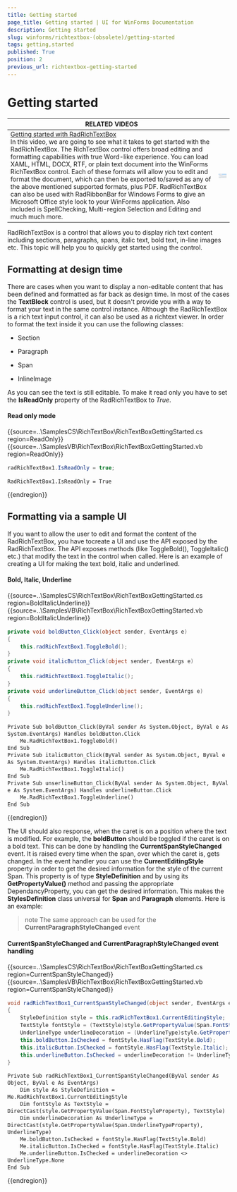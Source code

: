```yaml
---
title: Getting started
page_title: Getting started | UI for WinForms Documentation
description: Getting started
slug: winforms/richtextbox-(obsolete)/getting-started
tags: getting,started
published: True
position: 2
previous_url: richtextbox-getting-started
---
```


# Getting started

| RELATED VIDEOS |  |
| --- | ------ |
|[ Getting started with RadRichTextBox ](http://tv.telerik.com/watch/winforms/getting-started-with-teleriks-radrichtextbox)<br>In this video, we are going to see what it takes to get started with the RadRichTextBox. The RichTextBox control offers broad editing and formatting capabilities with true Word-like experience. You can load XAML, HTML, DOCX, RTF, or plain text document into the WinForms RichTextBox control. Each of these formats will allow you to edit and format the document, which can then be exported to/saved as any of the above mentioned supported formats, plus PDF. RadRichTextBox can also be used with RadRibbonBar for Windows Forms to give an Microsoft Office style look to your WinForms application. Also included is SpellChecking, Multi-region Selection and Editing and much much more.|![richtextbox-getting-started 000](images/richtextbox-getting-started000.png)|

RadRichTextBox is a control that allows you to display rich text content including sections, paragraphs, spans, italic text, bold text, in-line images etc. This topic will help you to quickly get started using the control.

## Formatting at design time

There are cases when you want to display a non-editable content that has been defined and formatted as far back as design time. In most of the cases the __TextBlock__	control is used, but it doesn't provide you with a way to format your text in the same control instance. Although the RadRichTextBox is a rich text input control, it can also be used as a richtext viewer. In order to format the text inside it you can use the following classes:

* Section

* Paragraph

* Span

* InlineImage

As you can see the text is still editable. To make it read only you have to set the __IsReadOnly__ property of the RadRichTextBox to *True*.

#### Read only mode 

{{source=..\SamplesCS\RichTextBox\RichTextBoxGettingStarted.cs region=ReadOnly}} 
{{source=..\SamplesVB\RichTextBox\RichTextBoxGettingStarted.vb region=ReadOnly}} 

````C#
radRichTextBox1.IsReadOnly = true;

````
````VB.NET
RadRichTextBox1.IsReadOnly = True

````

{{endregion}}

## Formatting via a sample UI

If you want to allow the user to edit and format the content of the RadRichTextBox, you have tocreate a UI and use the API exposed by the RadRichTextBox. The API exposes methods (like ToggleBold(), ToggleItalic() etc.) that modify the text in the control when called. Here is an example of creating a UI for making the text bold, italic and underlined.

#### Bold, Italic, Underline 

{{source=..\SamplesCS\RichTextBox\RichTextBoxGettingStarted.cs region=BoldItalicUnderline}} 
{{source=..\SamplesVB\RichTextBox\RichTextBoxGettingStarted.vb region=BoldItalicUnderline}} 

````C#
private void boldButton_Click(object sender, EventArgs e)
{
    this.radRichTextBox1.ToggleBold();
}
private void italicButton_Click(object sender, EventArgs e)
{
    this.radRichTextBox1.ToggleItalic();
}
private void underlineButton_Click(object sender, EventArgs e)
{
    this.radRichTextBox1.ToggleUnderline();
}

````
````VB.NET
Private Sub boldButton_Click(ByVal sender As System.Object, ByVal e As System.EventArgs) Handles boldButton.Click
    Me.RadRichTextBox1.ToggleBold()
End Sub
Private Sub italicButton_Click(ByVal sender As System.Object, ByVal e As System.EventArgs) Handles italicButton.Click
    Me.RadRichTextBox1.ToggleItalic()
End Sub
Private Sub unserlineButton_Click(ByVal sender As System.Object, ByVal e As System.EventArgs) Handles underlineButton.Click
    Me.RadRichTextBox1.ToggleUnderline()
End Sub

````

{{endregion}}

The UI should also response, when the caret is on a position where the text is modified. For example, the __boldButton__ should be toggled if the caret is on a bold text. This can be done by handling the __CurrentSpanStyleChanged__ event. It is raised every time when the span, over which the caret is, gets changed. In the event handler you can use the __CurrentEditingStyle__ property in order to get the desired information for the style of the current Span. This property is of type __StyleDefinition__ and by using its __GetPropertyValue()__ method and passing the appropriate DependancyProperty, you can get the desired information. This makes the __StylesDefinition__ class universal for __Span__ and __Paragraph__ elements. Here is an example:

>note The same approach can be used for the __CurrentParagraphStyleChanged__ event
>

#### CurrentSpanStyleChanged and CurrentParagraphStyleChanged event handling

{{source=..\SamplesCS\RichTextBox\RichTextBoxGettingStarted.cs region=CurrentSpanStyleChanged}} 
{{source=..\SamplesVB\RichTextBox\RichTextBoxGettingStarted.vb region=CurrentSpanStyleChanged}} 

````C#
void radRichTextBox1_CurrentSpanStyleChanged(object sender, EventArgs e)
{
    StyleDefinition style = this.radRichTextBox1.CurrentEditingStyle;
    TextStyle fontStyle = (TextStyle)style.GetPropertyValue(Span.FontStyleProperty);
    UnderlineType underlineDecoration = (UnderlineType)style.GetPropertyValue(Span.UnderlineTypeProperty);
    this.boldButton.IsChecked = fontStyle.HasFlag(TextStyle.Bold);
    this.italicButton.IsChecked = fontStyle.HasFlag(TextStyle.Italic);
    this.underlineButton.IsChecked = underlineDecoration != UnderlineType.None;
}

````
````VB.NET
Private Sub radRichTextBox1_CurrentSpanStyleChanged(ByVal sender As Object, ByVal e As EventArgs)
    Dim style As StyleDefinition = Me.RadRichTextBox1.CurrentEditingStyle
    Dim fontStyle As TextStyle = DirectCast(style.GetPropertyValue(Span.FontStyleProperty), TextStyle)
    Dim underlineDecoration As UnderlineType = DirectCast(style.GetPropertyValue(Span.UnderlineTypeProperty), UnderlineType)
    Me.boldButton.IsChecked = fontStyle.HasFlag(TextStyle.Bold)
    Me.italicButton.IsChecked = fontStyle.HasFlag(TextStyle.Italic)
    Me.underlineButton.IsChecked = underlineDecoration <> UnderlineType.None
End Sub

````

{{endregion}}